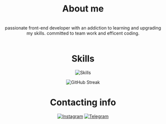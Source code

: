 

<h1 align="center">About me</h1>
<br>
<div align="center">
  passionate front-end developer with an addiction to learning and upgrading my skills. committed to team work and efficent coding.


</div>

<br>
<!--
<h1 align="center">STATUS</h1>
<div align="center">
</div> --!>
    

<h1 align="center">Skills</h1>
<div align="center">
  
  ![Skills](https://skillicons.dev/icons?i=html,css,scss,bootstrap,tailwind,javascript,wordpress,mui,python,git&theme=dark)

  ![GitHub Streak](https://streak-stats.demolab.com/?user=maryam-shademan)
  
  
</div>
<be>

<h1 align="center">Contacting info</h1>
<div align="center">
  
  
 [![Instagram](https://img.shields.io/badge/Instagram-red?style=for-the-badge&logo=Instagram&logoColor=white)](https://instagram.com/maryam--shademan) [![Telegram](https://img.shields.io/badge/maryam-shademan?style=for-the-badge&logo=telegram)](https://t.me/Art-sh19)
  

  
<!-- ![lg](https://github-readme-stats.vercel.app/api?username=maryam-shademan) --!>


</div>
